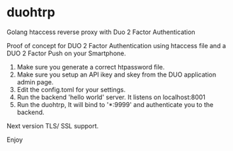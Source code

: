 # duohtrp
Golang htaccess reverse proxy with Duo 2 Factor Authentication

Proof of concept for DUO 2 Factor Authentication using htaccess file and
a DUO 2 Factor Push on your Smartphone.




1. Make sure you generate a correct htpassword file.
2. Make sure you setup an API ikey and skey from the DUO application admin page.
3. Edit the config.toml for your settings.
4. Run the backend 'hello world' server. It listens on localhost:8001
5. Run the duohtrp, It will bind to '*:9999' and authenticate you to the backend.


Next version TLS/ SSL support.

Enjoy
